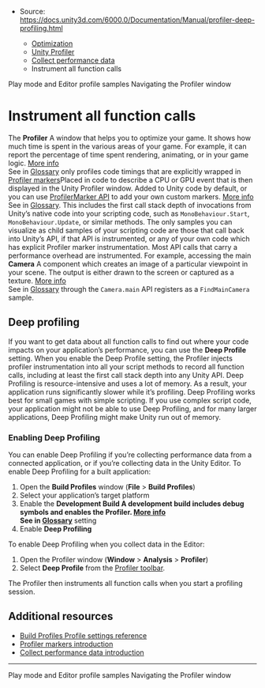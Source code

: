* Source: https://docs.unity3d.com/6000.0/Documentation/Manual/profiler-deep-profiling.html

  * [Optimization](https://docs.unity3d.com/6000.0/Documentation/Manual/analysis.html)
  * [Unity Profiler](https://docs.unity3d.com/6000.0/Documentation/Manual/Profiler.html)
  * [Collect performance data](https://docs.unity3d.com/6000.0/Documentation/Manual/profiler-collect-data.html)
  * Instrument all function calls


[](https://docs.unity3d.com/6000.0/Documentation/Manual/profiler-play-edit-samples.html)
Play mode and Editor profile samples
[](https://docs.unity3d.com/6000.0/Documentation/Manual/profiler-window-navigating.html)
Navigating the Profiler window
# Instrument all function calls
The **Profiler** A window that helps you to optimize your game. It shows how much time is spent in the various areas of your game. For example, it can report the percentage of time spent rendering, animating, or in your game logic. [More info](https://docs.unity3d.com/6000.0/Documentation/Manual/Profiler.html)  
See in [Glossary](https://docs.unity3d.com/6000.0/Documentation/Manual/Glossary.html#Profiler) only profiles code timings that are explicitly wrapped in [Profiler markers](https://docs.unity3d.com/6000.0/Documentation/Manual/profiler-markers.html)Placed in code to describe a CPU or GPU event that is then displayed in the Unity Profiler window. Added to Unity code by default, or you can use [ProfilerMarker API](https://docs.unity3d.com/Packages/com.unity.profiling.core@latest/index.html?subfolder=/manual/profilermarker-guide.html) to add your own custom markers. [More info](https://docs.unity3d.com/6000.0/Documentation/Manual/profiler-markers.html)  
See in [Glossary](https://docs.unity3d.com/6000.0/Documentation/Manual/Glossary.html#Profilermarker). This includes the first call stack depth of invocations from Unity’s native code into your scripting code, such as `MonoBehaviour.Start`, `MonoBehaviour.Update`, or similar methods.
The only samples you can visualize as child samples of your scripting code are those that call back into Unity’s API, if that API is instrumented, or any of your own code which has explicit Profiler marker instrumentation. Most API calls that carry a performance overhead are instrumented. For example, accessing the main **Camera** A component which creates an image of a particular viewpoint in your scene. The output is either drawn to the screen or captured as a texture. [More info](https://docs.unity3d.com/6000.0/Documentation/Manual/CamerasOverview.html)  
See in [Glossary](https://docs.unity3d.com/6000.0/Documentation/Manual/Glossary.html#Camera) through the `Camera.main` API registers as a `FindMainCamera` sample.
## Deep profiling
If you want to get data about all function calls to find out where your code impacts on your application’s performance, you can use the **Deep Profile** setting. When you enable the Deep Profile setting, the Profiler injects profiler instrumentation into all your script methods to record all function calls, including at least the first call stack depth into any Unity API.
Deep Profiling is resource-intensive and uses a lot of memory. As a result, your application runs significantly slower while it’s profiling. Deep Profiling works best for small games with simple scripting. If you use complex script code, your application might not be able to use Deep Profiling, and for many larger applications, Deep Profiling might make Unity run out of memory.
### Enabling Deep Profiling
You can enable Deep Profiling if you’re collecting performance data from a connected application, or if you’re collecting data in the Unity Editor.
To enable Deep Profiling for a built application:
  1. Open the **Build Profiles** window (**File** > **Build Profiles**)
  2. Select your application’s target platform
  3. Enable the ****Development Build** A development build includes debug symbols and enables the Profiler. [More info](https://docs.unity.com/devops/en/manual/build-target-configurations#Build_target_advanced_settings_overview)  
See in [Glossary](https://docs.unity3d.com/6000.0/Documentation/Manual/Glossary.html#DevelopmentBuild)** setting
  4. Enable **Deep Profiling**


To enable Deep Profiling when you collect data in the Editor:
  1. Open the Profiler window (**Window** > **Analysis** > **Profiler**)
  2. Select **Deep Profile** from the [Profiler toolbar](https://docs.unity3d.com/6000.0/Documentation/Manual/ProfilerWindow.html).


The Profiler then instruments all function calls when you start a profiling session.
## Additional resources
  * [Build Profiles Profile settings reference](https://docs.unity3d.com/6000.0/Documentation/Manual/profiler-build-settings-reference.html)
  * [Profiler markers introduction](https://docs.unity3d.com/6000.0/Documentation/Manual/profiler-markers.html)
  * [Collect performance data introduction](https://docs.unity3d.com/6000.0/Documentation/Manual/profiling-collect-data-introduction.html)


* * *
[](https://docs.unity3d.com/6000.0/Documentation/Manual/profiler-play-edit-samples.html)
Play mode and Editor profile samples
[](https://docs.unity3d.com/6000.0/Documentation/Manual/profiler-window-navigating.html)
Navigating the Profiler window

